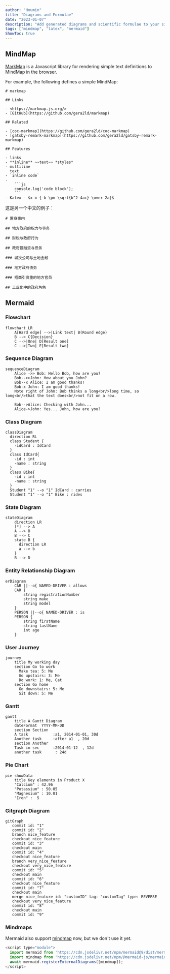```yaml
---
author: "Houmin"
title: "Diagrams and Formulae"
date: "2023-01-07"
description: "Add generated diagrams and scientific formulae to your site."
tags: ["mindmap", "latex", "mermaid"]
ShowToc: true
---
```


## MindMap

[MarkMap](https://markmap.js.org) is a Javascript library for rendering simple text definitions to MindMap in the browser.

For example, the following defines a simple MindMap:

```markmap
# markmap

## Links

- <https://markmap.js.org/>
- [GitHub](https://github.com/gera2ld/markmap)

## Related

- [coc-markmap](https://github.com/gera2ld/coc-markmap)
- [gatsby-remark-markmap](https://github.com/gera2ld/gatsby-remark-markmap)

## Features

- links
- **inline** ~~text~~ *styles*
- multiline
  text
- `inline code`
-
    ```js
    console.log('code block');
    ```
- Katex - $x = {-b \pm \sqrt{b^2-4ac} \over 2a}$
```

这是另一个中文的例子：

```markmap
# 置身事内

## 地方政府的权力与事务

## 财税与政府行为

## 政府投融资与债务

### 城投公司与土地金融

### 地方政府债务

### 招商引资重的地方官员

## 工业化中的政府角色

```

## Mermaid

### Flowchart

```mermaid
flowchart LR
    A[Hard edge] -->|Link text| B(Round edge)
    B --> C{Decision}
    C -->|One| D[Result one]
    C -->|Two| E[Result two]
```

### Sequence Diagram

```mermaid
sequenceDiagram
    Alice ->> Bob: Hello Bob, how are you?
    Bob-->>John: How about you John?
    Bob--x Alice: I am good thanks!
    Bob-x John: I am good thanks!
    Note right of John: Bob thinks a long<br/>long time, so long<br/>that the text does<br/>not fit on a row.

    Bob-->Alice: Checking with John...
    Alice->John: Yes... John, how are you?
```

### Class Diagram

```mermaid
classDiagram
  direction RL
  class Student {
    -idCard : IdCard
  }
  class IdCard{
    -id : int
    -name : string
  }
  class Bike{
    -id : int
    -name : string
  }
  Student "1" --o "1" IdCard : carries
  Student "1" --o "1" Bike : rides
```

### State Diagram

```mermaid
stateDiagram
    direction LR
    [*] --> A
    A --> B
    B --> C
    state B {
      direction LR
      a --> b
    }
    B --> D
```

### Entity Relationship Diagram

```mermaid
erDiagram
    CAR ||--o{ NAMED-DRIVER : allows
    CAR {
        string registrationNumber
        string make
        string model
    }
    PERSON ||--o{ NAMED-DRIVER : is
    PERSON {
        string firstName
        string lastName
        int age
    }
```

### User Journey

```mermaid
journey
    title My working day
    section Go to work
      Make tea: 5: Me
      Go upstairs: 3: Me
      Do work: 1: Me, Cat
    section Go home
      Go downstairs: 5: Me
      Sit down: 5: Me
```

### Gantt

```mermaid
gantt
    title A Gantt Diagram
    dateFormat  YYYY-MM-DD
    section Section
    A task           :a1, 2014-01-01, 30d
    Another task     :after a1  , 20d
    section Another
    Task in sec      :2014-01-12  , 12d
    another task      : 24d
```
### Pie Chart

```mermaid
pie showData
    title Key elements in Product X
    "Calcium" : 42.96
    "Potassium" : 50.05
    "Magnesium" : 10.01
    "Iron" :  5
```

### Gitgraph Diagram

```mermaid
gitGraph
   commit id: "1"
   commit id: "2"
   branch nice_feature
   checkout nice_feature
   commit id: "3"
   checkout main
   commit id: "4"
   checkout nice_feature
   branch very_nice_feature
   checkout very_nice_feature
   commit id: "5"
   checkout main
   commit id: "6"
   checkout nice_feature
   commit id: "7"
   checkout main
   merge nice_feature id: "customID" tag: "customTag" type: REVERSE
   checkout very_nice_feature
   commit id: "8"
   checkout main
   commit id: "9"
```

### Mindmaps

Mermaid also support [mindmap](https://mermaid.js.org/syntax/mindmap.html) now, but we don't use it yet.

```js
<script type="module">
  import mermaid from 'https://cdn.jsdelivr.net/npm/mermaid@9/dist/mermaid.esm.min.mjs';
  import mindmap from 'https://cdn.jsdelivr.net/npm/@mermaid-js/mermaid-mindmap@9/dist/mermaid-mindmap.esm.min.mjs';
  await mermaid.registerExternalDiagrams([mindmap]);
</script>
```
